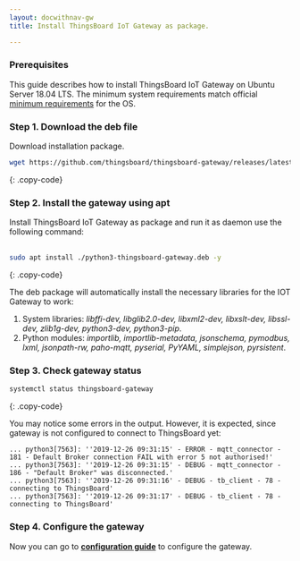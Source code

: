 ```yaml
---
layout: docwithnav-gw
title: Install ThingsBoard IoT Gateway as package.

---
```


### Prerequisites

This guide describes how to install ThingsBoard IoT Gateway on Ubuntu Server 18.04 LTS. 
The minimum system requirements match official [minimum requirements](https://help.ubuntu.com/lts/serverguide/preparing-to-install.html#system-requirements) for the OS.

### Step 1. Download the deb file

Download installation package.

```bash
wget https://github.com/thingsboard/thingsboard-gateway/releases/latest/download/python3-thingsboard-gateway.deb
```
{: .copy-code}

### Step 2. Install the gateway using apt

Install ThingsBoard IoT Gateway as package and run it as daemon use the following command:<br><br>

```bash
sudo apt install ./python3-thingsboard-gateway.deb -y
```
{: .copy-code}

The deb package will automatically install the necessary libraries for the IOT Gateway to work:  

1. System libraries: *libffi-dev, libglib2.0-dev, libxml2-dev, libxslt-dev, libssl-dev, zlib1g-dev, python3-dev, python3-pip*.  
2. Python modules: *importlib, importlib-metadata, jsonschema, pymodbus, lxml, jsonpath-rw, paho-mqtt, pyserial, PyYAML, simplejson, pyrsistent*.  

### Step 3. Check gateway status 

```bash
systemctl status thingsboard-gateway
```
{: .copy-code}

You may notice some errors in the output. However, it is expected, since gateway is not configured to connect to ThingsBoard yet:

```text
... python3[7563]: ''2019-12-26 09:31:15' - ERROR - mqtt_connector - 181 - Default Broker connection FAIL with error 5 not authorised!'
... python3[7563]: ''2019-12-26 09:31:15' - DEBUG - mqtt_connector - 186 - "Default Broker" was disconnected.'
... python3[7563]: ''2019-12-26 09:31:16' - DEBUG - tb_client - 78 - connecting to ThingsBoard'
... python3[7563]: ''2019-12-26 09:31:17' - DEBUG - tb_client - 78 - connecting to ThingsBoard'
```

### Step 4. Configure the gateway 

Now you can go to [**configuration guide**](/docs/iot-gateway/configuration/) to configure the gateway.


